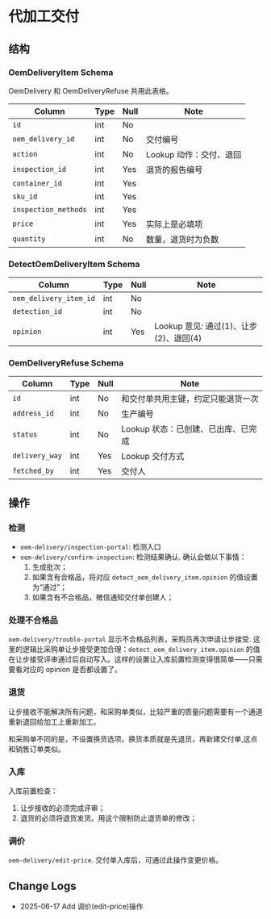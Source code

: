 # 代加工交付

结构
---------------------------------------------------------------------
### OemDeliveryItem Schema
OemDelivery 和 OemDeliveryRefuse 共用此表格。

Column                              | Type      | Null | Note
------------------------------------|-----------|------|-------
`id`                                | int       | No   |
`oem_delivery_id`                   | int       | No   | 交付编号
`action`                            | int       | No   | Lookup 动作：交付、退回
`inspection_id`                     | int       | Yes  | 退货的报告编号
`container_id`                      | int       | Yes  |
`sku_id`                            | int       | Yes  | 
`inspection_methods`                | int       | Yes  |
`price`                             | int       | Yes  | 实际上是必填项
`quantity`                          | int       | No   | 数量，退货时为负数

### DetectOemDeliveryItem Schema

Column                              | Type      | Null | Note
------------------------------------|-----------|------|-------
`oem_delivery_item_id`              | int       | No   | 
`detection_id`                      | int       | No   | 
`opinion`                           | int       | Yes  | Lookup 意见: 通过(1)、让步(2)、退回(4)

### OemDeliveryRefuse Schema

Column                              | Type      | Null | Note
------------------------------------|-----------|------|-------
`id`                                | int       | No   | 和交付单共用主键，约定只能退货一次
`address_id`                        | int       | No   | 生产编号
`status`                            | int       | No   | Lookup 状态：已创建、已出库、已完成
`delivery_way`                      | int       | Yes  | Lookup 交付方式
`fetched_by`                        | int       | Yes  | 交付人

操作
---------------------------------------------------------------------
### 检测
- `oem-delivery/inspection-portal`: 检测入口
- `oem-delivery/confirm-inspection`: 检测结果确认. 确认会做以下事情：
    1. 生成批次；
    2. 如果含有合格品，将对应 `detect_oem_delivery_item.opinion` 的值设置为“通过”；
    3. 如果含有不合格品，微信通知交付单创建人；

### 处理不合格品
`oem-delivery/trouble-portal` 显示不合格品列表，采购员再次申请让步接受. 这里的逻辑比采购单让步接受更加合理：`detect_oem_delivery_item.opinion` 的值在让步接受评审通过后自动写入。这样的设置让入库前置检测变得很简单——只需要看对应的 opinion 是否都设置了。

### 退货
让步接收不能解决所有问题，和采购单类似，比较严重的质量问题需要有一个通道重新退回给加工上重新加工。

和采购单不同的是，不设置换货选项。换货本质就是先退货，再新建交付单,这点和销售订单类似。

### 入库
入库前置检查：

1. 让步接收的必须完成评审；
2. 退货的必须将退货发货。用这个限制防止退货单的修改；

### 调价
`oem-delivery/edit-price`. 交付单入库后，可通过此操作变更价格。

Change Logs
---------------------------------------------------------------------
- 2025-06-17 Add 调价(edit-price)操作
